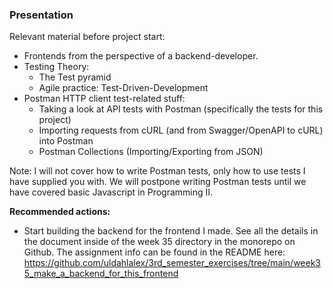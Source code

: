 ### Presentation 

Relevant material before project start:
- Frontends from the perspective of a backend-developer.
- Testing Theory:
    - The Test pyramid
    - Agile practice: Test-Driven-Development
- Postman HTTP client test-related stuff:
    - Taking a look at API tests with Postman (specifically the tests for this project)
    - Importing requests from cURL (and from Swagger/OpenAPI to cURL) into Postman
    - Postman Collections (Importing/Exporting from JSON)
    
Note: I will not cover how to write Postman tests, only how to use tests I have supplied you with. We will postpone writing Postman tests until we have covered basic Javascript in Programming II.

**Recommended actions:**
- Start building the backend for the frontend I made. See all the details in the document inside of the week 35 directory in the monorepo on Github.
The assignment info can be found in the README here: https://github.com/uldahlalex/3rd_semester_exercises/tree/main/week35_make_a_backend_for_this_frontend 